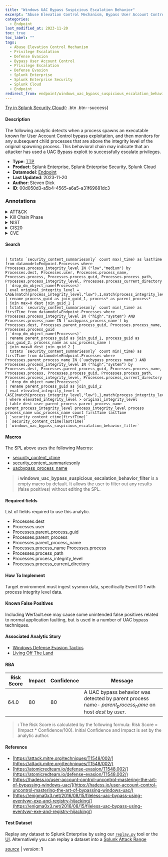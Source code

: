 ```yaml
---
title: "Windows UAC Bypass Suspicious Escalation Behavior"
excerpt: "Abuse Elevation Control Mechanism, Bypass User Account Control"
categories:
  - Endpoint
last_modified_at: 2023-11-20
toc: true
toc_label: ""
tags:
  - Abuse Elevation Control Mechanism
  - Privilege Escalation
  - Defense Evasion
  - Bypass User Account Control
  - Privilege Escalation
  - Defense Evasion
  - Splunk Enterprise
  - Splunk Enterprise Security
  - Splunk Cloud
  - Endpoint
redirect_from: endpoint/windows_uac_bypass_suspicious_escalation_behavior/
---
```




[Try in Splunk Security Cloud](https://www.splunk.com/en_us/cyber-security.html){: .btn .btn--success}

#### Description

The following analytic detects when a process spawns an executable known for User Account Control bypass exploitation, and then monitors for any subsequent child processes that are above the integrity level of the original spawning process. This behavioral chain may indicate that an attacker has used a UAC Bypass exploit to successfully escalate privileges.

- **Type**: [TTP](https://github.com/splunk/security_content/wiki/Detection-Analytic-Types)
- **Product**: Splunk Enterprise, Splunk Enterprise Security, Splunk Cloud
- **Datamodel**: [Endpoint](https://docs.splunk.com/Documentation/CIM/latest/User/Endpoint)
- **Last Updated**: 2023-11-20
- **Author**: Steven Dick
- **ID**: 00d050d3-a5b4-4565-a6a5-a31f69681dc3

### Annotations
<details>
  <summary>ATT&CK</summary>

<div markdown="1">

#### [ATT&CK](https://attack.mitre.org/)

| ID          | Technique   | Tactic         |
| ----------- | ----------- |--------------- |
| [T1548](https://attack.mitre.org/techniques/T1548/) | Abuse Elevation Control Mechanism | Privilege Escalation, Defense Evasion |

| [T1548.002](https://attack.mitre.org/techniques/T1548/002/) | Bypass User Account Control | Privilege Escalation, Defense Evasion |

</div>
</details>


<details>
  <summary>Kill Chain Phase</summary>

<div markdown="1">

* Exploitation


</div>
</details>


<details>
  <summary>NIST</summary>

<div markdown="1">

* DE.CM



</div>
</details>

<details>
  <summary>CIS20</summary>

<div markdown="1">

* CIS 10



</div>
</details>

<details>
  <summary>CVE</summary>

<div markdown="1">


</div>
</details>


#### Search

```

| tstats `security_content_summariesonly` count max(_time) as lastTime from datamodel=Endpoint.Processes where Processes.process_integrity_level IN ("low","medium") by Processes.dest, Processes.user, Processes.process_name, Processes.process, Processes.process_guid, Processes.process_path, Processes.process_integrity_level, Processes.process_current_directory 
| `drop_dm_object_name(Processes)` 
| eval original_integrity_level = CASE(match(process_integrity_level,"low"),1,match(process_integrity_level,"medium"),2,match(process_integrity_level,"high"),3,match(process_integrity_level,"system"),4,true(),0) 
| rename process_guid as join_guid_1, process* as parent_process* 
| join max=0 dest join_guid_1 [
| tstats `security_content_summariesonly` count min(_time) as firstTime from datamodel=Endpoint.Processes where Processes.process_integrity_level IN ("high","system") AND Processes.process_name IN (`uacbypass_process_name`) by Processes.dest, Processes.parent_process_guid, Processes.process_name, Processes.process_guid 
| `drop_dm_object_name(Processes)` 
| rename parent_process_guid as join_guid_1, process_guid as join_guid_2, process_name as uac_process_name ] 
| join max=0 dest join_guid_2 [
| tstats `security_content_summariesonly` count min(_time) as firstTime from datamodel=Endpoint.Processes where Processes.parent_process_name IN (`uacbypass_process_name`) AND Processes.process_integrity_level IN ("high","system") by Processes.dest, Processes.parent_process_guid, Processes.process_name, Processes.process, Processes.process_guid, Processes.process_path, Processes.process_integrity_level, Processes.process_current_directory 
| `drop_dm_object_name(Processes)` 
| rename parent_process_guid as join_guid_2 
| eval elevated_integrity_level = CASE(match(process_integrity_level,"low"),1,match(process_integrity_level,"medium"),2,match(process_integrity_level,"high"),3,match(process_integrity_level,"system"),4,true(),0)] 
| where elevated_integrity_level > original_integrity_level 
| table dest user parent_process parent_process_name parent_process_integrity_level process_integrity_level process process_name uac_process_name count firstTime lastTime 
| `security_content_ctime(firstTime)` 
| `security_content_ctime(lastTime)` 
| `windows_uac_bypass_suspicious_escalation_behavior_filter`
```

#### Macros
The SPL above uses the following Macros:
* [security_content_ctime](https://github.com/splunk/security_content/blob/develop/macros/security_content_ctime.yml)
* [security_content_summariesonly](https://github.com/splunk/security_content/blob/develop/macros/security_content_summariesonly.yml)
* [uacbypass_process_name](https://github.com/splunk/security_content/blob/develop/macros/uacbypass_process_name.yml)

> :information_source:
> **windows_uac_bypass_suspicious_escalation_behavior_filter** is a empty macro by default. It allows the user to filter out any results (false positives) without editing the SPL.



#### Required fields
List of fields required to use this analytic.
* Processes.dest
* Processes.user
* Processes.parent_process_guid
* Processes.parent_process
* Processes.parent_process_name
* Processes.process_name Processes.process
* Processes.process_path
* Processes.process_integrity_level
* Processes.process_current_directory



#### How To Implement
Target environment must ingest sysmon data, specifically Event ID 1 with process integrity level data.
#### Known False Positives
Including Werfault.exe may cause some unintended false positives related to normal application faulting, but is used in a number of UAC bypass techniques.

#### Associated Analytic Story
* [Windows Defense Evasion Tactics](/stories/windows_defense_evasion_tactics)
* [Living Off The Land](/stories/living_off_the_land)




#### RBA

| Risk Score  | Impact      | Confidence   | Message      |
| ----------- | ----------- |--------------|--------------|
| 64.0 | 80 | 80 | A UAC bypass behavior was detected by parent process name- $parent_process_name$ on host $dest$ by $user$. |


> :information_source:
> The Risk Score is calculated by the following formula: Risk Score = (Impact * Confidence/100). Initial Confidence and Impact is set by the analytic author.


#### Reference

* [https://attack.mitre.org/techniques/T1548/002/](https://attack.mitre.org/techniques/T1548/002/)
* [https://atomicredteam.io/defense-evasion/T1548.002/](https://atomicredteam.io/defense-evasion/T1548.002/)
* [https://hadess.io/user-account-control-uncontrol-mastering-the-art-of-bypassing-windows-uac/](https://hadess.io/user-account-control-uncontrol-mastering-the-art-of-bypassing-windows-uac/)
* [https://enigma0x3.net/2016/08/15/fileless-uac-bypass-using-eventvwr-exe-and-registry-hijacking/](https://enigma0x3.net/2016/08/15/fileless-uac-bypass-using-eventvwr-exe-and-registry-hijacking/)



#### Test Dataset
Replay any dataset to Splunk Enterprise by using our [`replay.py`](https://github.com/splunk/attack_data#using-replaypy) tool or the [UI](https://github.com/splunk/attack_data#using-ui).
Alternatively you can replay a dataset into a [Splunk Attack Range](https://github.com/splunk/attack_range#replay-dumps-into-attack-range-splunk-server)




[*source*](https://github.com/splunk/security_content/tree/develop/detections/endpoint/windows_uac_bypass_suspicious_escalation_behavior.yml) \| *version*: **1**